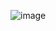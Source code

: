 ![image](https://github.com/drshahizan/software-engineering/assets/129279940/4109f51c-c907-4ac1-8dee-ea0a9bce619a)


